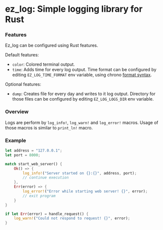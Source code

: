 # ez_log: Simple logging library for Rust


### Features

Ez_log can be configured using Rust features.

Default features:
 - `color`: Colored terminal output.
 - `time`: Adds time for every log output. Time format can be configured by editing `EZ_LOG_TIME_FORMAT` env variable, using chrono [format syntax].  

Optional features:
 - `dump`: Creates file for every day and writes to it log output. Directory for those files can be configured by editing `EZ_LOG_LOGS_DIR` env variable.

[format syntax]: https://docs.rs/chrono/0.4.38/chrono/format/strftime/index.html

### Overview

Logs are perform by `log_info!`, `log_warn!` and `log_error!` macros.
Usage of those macros is similar to `print_ln!` macro.

### Example 
```rs
let address = "127.0.0.1";
let port = 8000;

match start_web_server() {
    Ok() => {
        log_info!("Server started on {}:{}", address, port);
        // continue execution
    },
    Err(error) => {
        log_error!("Error while starting web server! {}", error);
        // exit program 
    }
}
```

```rs
if let Err(error) = handle_request() {
    log_warn!("Could not respond to request! {}", error);
}
```
